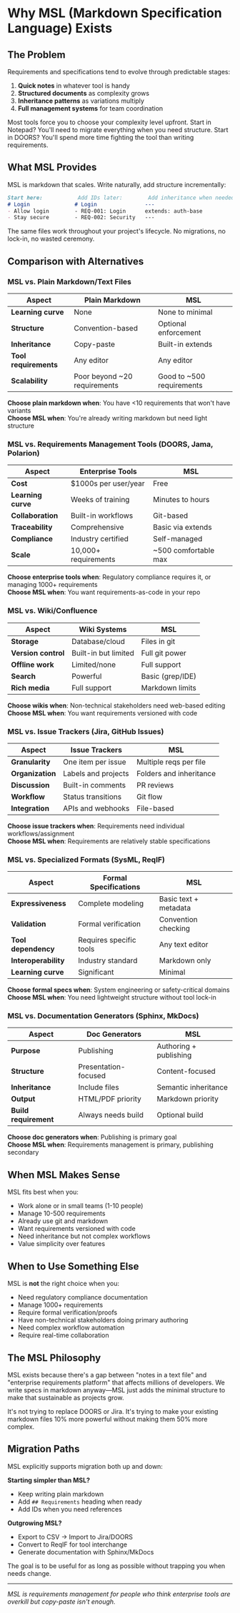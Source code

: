 # Why MSL (Markdown Specification Language) Exists

## The Problem

Requirements and specifications tend to evolve through predictable stages:

1. **Quick notes** in whatever tool is handy
2. **Structured documents** as complexity grows
3. **Inheritance patterns** as variations multiply
4. **Full management systems** for team coordination

Most tools force you to choose your complexity level upfront. Start in Notepad? You'll need to migrate everything when you need structure. Start in DOORS? You'll spend more time fighting the tool than writing requirements.

## What MSL Provides

MSL is markdown that scales. Write naturally, add structure incrementally:

```markdown
Start here:           Add IDs later:        Add inheritance when needed:
# Login              # Login               ---
- Allow login        - REQ-001: Login      extends: auth-base
- Stay secure        - REQ-002: Security   ---
```

The same files work throughout your project's lifecycle. No migrations, no lock-in, no wasted ceremony.

## Comparison with Alternatives

### MSL vs. Plain Markdown/Text Files

| Aspect | Plain Markdown | MSL |
|--------|---------------|-----|
| **Learning curve** | None | None to minimal |
| **Structure** | Convention-based | Optional enforcement |
| **Inheritance** | Copy-paste | Built-in extends |
| **Tool requirements** | Any editor | Any editor |
| **Scalability** | Poor beyond ~20 requirements | Good to ~500 requirements |

**Choose plain markdown when**: You have <10 requirements that won't have variants  
**Choose MSL when**: You're already writing markdown but need light structure

### MSL vs. Requirements Management Tools (DOORS, Jama, Polarion)

| Aspect | Enterprise Tools | MSL |
|--------|-----------------|-----|
| **Cost** | $1000s per user/year | Free |
| **Learning curve** | Weeks of training | Minutes to hours |
| **Collaboration** | Built-in workflows | Git-based |
| **Traceability** | Comprehensive | Basic via extends |
| **Compliance** | Industry certified | Self-managed |
| **Scale** | 10,000+ requirements | ~500 comfortable max |

**Choose enterprise tools when**: Regulatory compliance requires it, or managing 1000+ requirements  
**Choose MSL when**: You want requirements-as-code in your repo

### MSL vs. Wiki/Confluence

| Aspect | Wiki Systems | MSL |
|--------|-------------|-----|
| **Storage** | Database/cloud | Files in git |
| **Version control** | Built-in but limited | Full git power |
| **Offline work** | Limited/none | Full support |
| **Search** | Powerful | Basic (grep/IDE) |
| **Rich media** | Full support | Markdown limits |

**Choose wikis when**: Non-technical stakeholders need web-based editing  
**Choose MSL when**: You want requirements versioned with code

### MSL vs. Issue Trackers (Jira, GitHub Issues)

| Aspect | Issue Trackers | MSL |
|--------|---------------|-----|
| **Granularity** | One item per issue | Multiple reqs per file |
| **Organization** | Labels and projects | Folders and inheritance |
| **Discussion** | Built-in comments | PR reviews |
| **Workflow** | Status transitions | Git flow |
| **Integration** | APIs and webhooks | File-based |

**Choose issue trackers when**: Requirements need individual workflows/assignment  
**Choose MSL when**: Requirements are relatively stable specifications

### MSL vs. Specialized Formats (SysML, ReqIF)

| Aspect | Formal Specifications | MSL |
|--------|---------------------|-----|
| **Expressiveness** | Complete modeling | Basic text + metadata |
| **Validation** | Formal verification | Convention checking |
| **Tool dependency** | Requires specific tools | Any text editor |
| **Interoperability** | Industry standard | Markdown only |
| **Learning curve** | Significant | Minimal |

**Choose formal specs when**: System engineering or safety-critical domains  
**Choose MSL when**: You need lightweight structure without tool lock-in

### MSL vs. Documentation Generators (Sphinx, MkDocs)

| Aspect | Doc Generators | MSL |
|--------|---------------|-----|
| **Purpose** | Publishing | Authoring + publishing |
| **Structure** | Presentation-focused | Content-focused |
| **Inheritance** | Include files | Semantic inheritance |
| **Output** | HTML/PDF priority | Markdown priority |
| **Build requirement** | Always needs build | Optional build |

**Choose doc generators when**: Publishing is primary goal  
**Choose MSL when**: Requirements management is primary, publishing secondary

## When MSL Makes Sense

MSL fits best when you:

- Work alone or in small teams (1-10 people)
- Manage 10-500 requirements
- Already use git and markdown
- Want requirements versioned with code
- Need inheritance but not complex workflows
- Value simplicity over features

## When to Use Something Else

MSL is **not** the right choice when you:

- Need regulatory compliance documentation
- Manage 1000+ requirements
- Require formal verification/proofs
- Have non-technical stakeholders doing primary authoring
- Need complex workflow automation
- Require real-time collaboration

## The MSL Philosophy

MSL exists because there's a gap between "notes in a text file" and "enterprise requirements platform" that affects millions of developers. We write specs in markdown anyway—MSL just adds the minimal structure to make that sustainable as projects grow.

It's not trying to replace DOORS or Jira. It's trying to make your existing markdown files 10% more powerful without making them 50% more complex.

## Migration Paths

MSL explicitly supports migration both up and down:

**Starting simpler than MSL?**
- Keep writing plain markdown
- Add `## Requirements` heading when ready
- Add IDs when you need references

**Outgrowing MSL?**
- Export to CSV → Import to Jira/DOORS
- Convert to ReqIF for tool interchange
- Generate documentation with Sphinx/MkDocs

The goal is to be useful for as long as possible without trapping you when needs change.

---

*MSL is requirements management for people who think enterprise tools are overkill but copy-paste isn't enough.*
